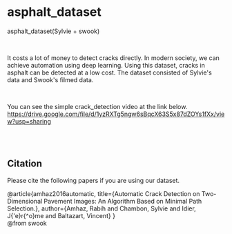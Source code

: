 # asphalt_dataset
asphalt_dataset(Sylvie + swook)

<br/>

It costs a lot of money to detect cracks directly. In modern society, we can achieve automation using deep learning. Using this dataset, cracks in asphalt can be detected at a low cost. The dataset consisted of Sylvie's data and Swook's filmed data.

<br/>

You can see the simple crack_detection video at the link below.
https://drive.google.com/file/d/1yzRXTg5ngw6sBqcX63S5x87dZOYs1fXx/view?usp=sharing

<br/>
<br/>

## Citation
Please cite the following papers if you are using our dataset.

@article{amhaz2016automatic, title={Automatic Crack Detection on Two-Dimensional Pavement Images: An Algorithm Based on Minimal Path Selection.}, author={Amhaz, Rabih and Chambon, Sylvie and Idier, J{'e}r{^o}me and Baltazart, Vincent} }
<br/>
@from swook
